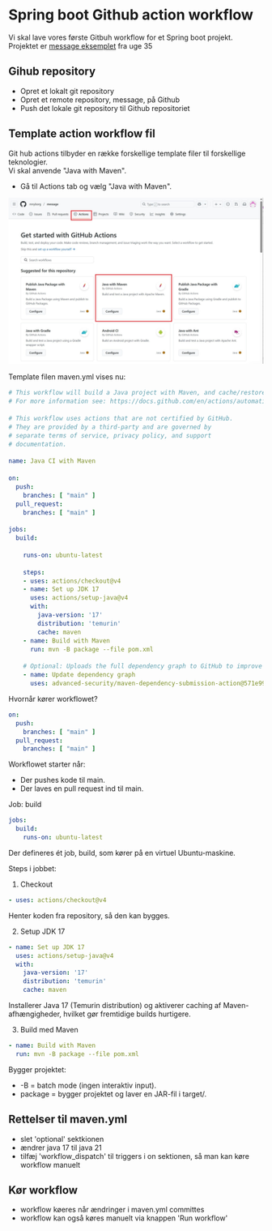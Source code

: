 # Spring boot Github action workflow

Vi skal lave vores første Gitbuh workflow for et Spring boot projekt. Projektet er [message eksemplet](Uge%2035/1.gang/opgave.md) fra uge 35

## Gihub repository

- Opret et lokalt git repository 
- Opret et remote repository, message, på Github
- Push det lokale git repository til Github repositoriet 

## Template action workflow fil
Git hub actions tilbyder en række forskellige template filer til forskellige teknologier.  
Vi skal anvende "Java with Maven".  
- Gå til Actions tab og vælg "Java with Maven".

<img src="assets/image7.jpg" alt="Alt Text" width="700">  

Template filen maven.yml vises nu:  
```yml
# This workflow will build a Java project with Maven, and cache/restore any dependencies to improve the workflow execution time
# For more information see: https://docs.github.com/en/actions/automating-builds-and-tests/building-and-testing-java-with-maven

# This workflow uses actions that are not certified by GitHub.
# They are provided by a third-party and are governed by
# separate terms of service, privacy policy, and support
# documentation.

name: Java CI with Maven

on:
  push:
    branches: [ "main" ]
  pull_request:
    branches: [ "main" ]

jobs:
  build:

    runs-on: ubuntu-latest

    steps:
    - uses: actions/checkout@v4
    - name: Set up JDK 17
      uses: actions/setup-java@v4
      with:
        java-version: '17'
        distribution: 'temurin'
        cache: maven
    - name: Build with Maven
      run: mvn -B package --file pom.xml

    # Optional: Uploads the full dependency graph to GitHub to improve the quality of Dependabot alerts this repository can receive
    - name: Update dependency graph
      uses: advanced-security/maven-dependency-submission-action@571e99aab1055c2e71a1e2309b9691de18d6b7d6
```


Hvornår kører workflowet?
```yml
on:
  push:
    branches: [ "main" ]
  pull_request:
    branches: [ "main" ]
```
Workflowet starter når:
- Der pushes kode til main.
- Der laves en pull request ind til main.

Job: build
```yml
jobs:
  build:
    runs-on: ubuntu-latest
```
Der defineres ét job, build, som kører på en virtuel Ubuntu-maskine.

Steps i jobbet:  
1. Checkout
```yml
- uses: actions/checkout@v4
```  
Henter koden fra repository, så den kan bygges.

2. Setup JDK 17
```yml
- name: Set up JDK 17
  uses: actions/setup-java@v4
  with:
    java-version: '17'
    distribution: 'temurin'
    cache: maven
```
Installerer Java 17 (Temurin distribution) og aktiverer caching af Maven-afhængigheder, hvilket gør fremtidige builds hurtigere.  

3. Build med Maven  
```yml
- name: Build with Maven
  run: mvn -B package --file pom.xml
```
Bygger projektet:
- -B = batch mode (ingen interaktiv input).
- package = bygger projektet og laver en JAR-fil i target/.

## Rettelser til maven.yml  
- slet 'optional' sektkionen
- ændrer java 17 til java 21
- tilfæj 'workflow_dispatch' til triggers i on sektionen, så man kan køre workflow manuelt

## Kør workflow  
-  workflow køeres når ændringer i maven.yml committes
-  workflow kan også køres manuelt via knappen 'Run workflow'
